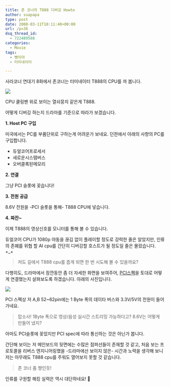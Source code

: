 ```yaml
---
title: 존 코너의 T888 디버깅 Howto
author: suapapa
type: post
date: 2008-03-11T10:11:40+00:00
url: /p=36
dsq_thread_id:
  - 722489588
categories:
  - Movie
tags:
  - 뻥이야
  - 터미네이터

---
```

사라코너 연대기 8화에서 존코너는 터미네이터 T888의 CPU를 까 봅니다.

![](https://asset.homin.dev/blog/2008/03/jc_debugging_t888.jpg)

CPU 쿨링팬 위로 보이는 열쇠뭉치 같은게 T888.

어떻게 디버깅 하는지 드라마를 기준으로 따라가 보겠습니다.



**1. Host PC 구입**

미국에서는 PC를 부품단위로 구하는게 어려운가 보네요. 던젼에서 아래의 사향의 PC를 구입합니다.

  * 듀얼코어프로세서
  * 새로운시스템버스
  * 오버클록된메모리

**2. 연결**

그냥 PCI 슬롯에 꽂습니다!

**3. 전원 공급**

8.6V 전원을 -PCI 슬롯을 통해- T888 CPU에 넣습니다.

**4. 짜잔~**

이제 T888의 영상신호를 모니터를 통해 볼 수 있습니다.

듀얼코어 CPU가 1080p 야동을 끊김 없이 플레이할 정도로 강력한 줄은 알았지만, 인류의 존폐를 위협 할 AI cpu를 간단히 디버깅할 호스트가 될 정도일 줄은 몰랐습니다. +_+

> 저도 길에서 T888 cpu를 줍게 되면 한 번 시도해 볼 수 있을까요?

다행히도, 드라마에서 잠깐동안 좀 더 자세한 화면을 보여주어, [PCI스펙][1]을 토대로 어떻게 연결했는지 살펴보도록 하겠습니다. 아래의 사진입니다.

![](https://asset.homin.dev/blog/2008/03/t888_pci_socket.jpg)

PCI 스펙상 저 A,B 52~62pin에는 1 Byte 폭의 데이타 버스와 3.3V/5V의 전원이 들어가네요.

> 맙소사! 1Byte 폭으로 영상/음성 실시간 스트리밍 가능하다고? 8.6V는 어떻게 만들어 냈지?

아마도 PCI슬롯에 꽂았지만 PCI spec에 따라 통신하는 것은 아닌가 봅니다.

간단해 보이는 저 메인보드의 뒷면에는 수많은 점퍼선들이 존재할 것 같고, 처음 보는 프로토콜을 리버스 엔지니어링했을 -드라마에선 보이지 않은- 시간과 노력을 생각해 보니 저는 아무래도 T888 cpu를 주워도 열어보지 못할 것 같습니다.

> 존 코너 좀 짱인듯!

인류를 구원할 해킹 실력은 역시 대단하네요! 🙂

 [1]: http://pinouts.ru/Slots/PCI_pinout.shtml